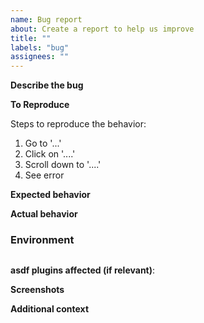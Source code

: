 ```yaml
---
name: Bug report
about: Create a report to help us improve
title: ""
labels: "bug"
assignees: ""
---
```


**Describe the bug**

<!-- A clear and concise description of what the bug is. -->

**To Reproduce**

<!-- Tell us what actions you performed before the issue occurred -->

Steps to reproduce the behavior:

1. Go to '...'
2. Click on '....'
3. Scroll down to '....'
4. See error

**Expected behavior**

<!-- Tell us what should have happened -->

**Actual behavior**

<!-- Tell us what happened instead -->

### Environment

<!-- Copy the output of `asdf info` here -->

```shell

```

**asdf plugins affected (if relevant)**:

**Screenshots**

<!-- If applicable, add screenshots to help explain your problem. -->

**Additional context**

<!-- Add any other context about the problem here. -->
